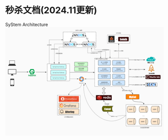 # 秒杀文档(2024.11更新)
SyStem Architecture
![image](https://github.com/Lazysheep1108/Shopping/blob/main/System%20Architecture%20.jpg)

